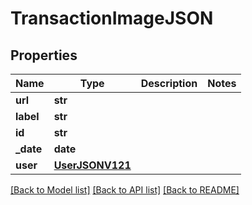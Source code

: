 # TransactionImageJSON

## Properties
Name | Type | Description | Notes
------------ | ------------- | ------------- | -------------
**url** | **str** |  | 
**label** | **str** |  | 
**id** | **str** |  | 
**_date** | **date** |  | 
**user** | [**UserJSONV121**](UserJSONV121.md) |  | 

[[Back to Model list]](../README.md#documentation-for-models) [[Back to API list]](../README.md#documentation-for-api-endpoints) [[Back to README]](../README.md)


